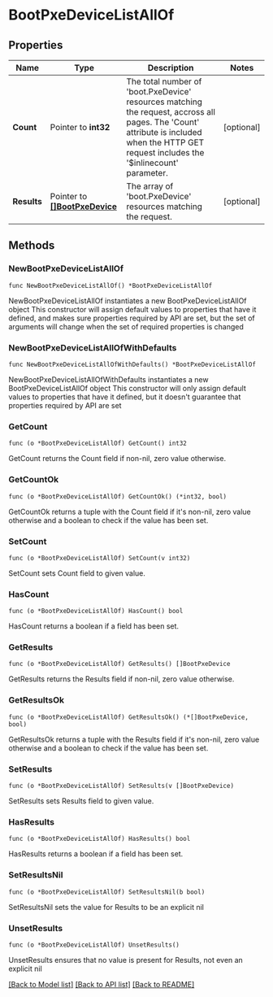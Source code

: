 # BootPxeDeviceListAllOf

## Properties

Name | Type | Description | Notes
------------ | ------------- | ------------- | -------------
**Count** | Pointer to **int32** | The total number of &#39;boot.PxeDevice&#39; resources matching the request, accross all pages. The &#39;Count&#39; attribute is included when the HTTP GET request includes the &#39;$inlinecount&#39; parameter. | [optional] 
**Results** | Pointer to [**[]BootPxeDevice**](boot.PxeDevice.md) | The array of &#39;boot.PxeDevice&#39; resources matching the request. | [optional] 

## Methods

### NewBootPxeDeviceListAllOf

`func NewBootPxeDeviceListAllOf() *BootPxeDeviceListAllOf`

NewBootPxeDeviceListAllOf instantiates a new BootPxeDeviceListAllOf object
This constructor will assign default values to properties that have it defined,
and makes sure properties required by API are set, but the set of arguments
will change when the set of required properties is changed

### NewBootPxeDeviceListAllOfWithDefaults

`func NewBootPxeDeviceListAllOfWithDefaults() *BootPxeDeviceListAllOf`

NewBootPxeDeviceListAllOfWithDefaults instantiates a new BootPxeDeviceListAllOf object
This constructor will only assign default values to properties that have it defined,
but it doesn't guarantee that properties required by API are set

### GetCount

`func (o *BootPxeDeviceListAllOf) GetCount() int32`

GetCount returns the Count field if non-nil, zero value otherwise.

### GetCountOk

`func (o *BootPxeDeviceListAllOf) GetCountOk() (*int32, bool)`

GetCountOk returns a tuple with the Count field if it's non-nil, zero value otherwise
and a boolean to check if the value has been set.

### SetCount

`func (o *BootPxeDeviceListAllOf) SetCount(v int32)`

SetCount sets Count field to given value.

### HasCount

`func (o *BootPxeDeviceListAllOf) HasCount() bool`

HasCount returns a boolean if a field has been set.

### GetResults

`func (o *BootPxeDeviceListAllOf) GetResults() []BootPxeDevice`

GetResults returns the Results field if non-nil, zero value otherwise.

### GetResultsOk

`func (o *BootPxeDeviceListAllOf) GetResultsOk() (*[]BootPxeDevice, bool)`

GetResultsOk returns a tuple with the Results field if it's non-nil, zero value otherwise
and a boolean to check if the value has been set.

### SetResults

`func (o *BootPxeDeviceListAllOf) SetResults(v []BootPxeDevice)`

SetResults sets Results field to given value.

### HasResults

`func (o *BootPxeDeviceListAllOf) HasResults() bool`

HasResults returns a boolean if a field has been set.

### SetResultsNil

`func (o *BootPxeDeviceListAllOf) SetResultsNil(b bool)`

 SetResultsNil sets the value for Results to be an explicit nil

### UnsetResults
`func (o *BootPxeDeviceListAllOf) UnsetResults()`

UnsetResults ensures that no value is present for Results, not even an explicit nil

[[Back to Model list]](../README.md#documentation-for-models) [[Back to API list]](../README.md#documentation-for-api-endpoints) [[Back to README]](../README.md)


